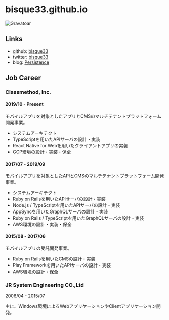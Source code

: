 # bisque33.github.io

![Gravatoar](https://s.gravatar.com/avatar/0a9c41298cb531d215a827ef07716e8b?s=200)

## Links

- github: [bisque33](https://github.com/bisque33)
- twitter: [bisque33](https://twitter.com/bisque33)
- blog: [Persistence](http://bisque.hatenablog.jp/)

## Job Career

### Classmethod, Inc.

#### 2019/10 - Present

モバイルアプリを対象としたアプリとCMSのマルチテナントプラットフォーム開発事業。

- システムアーキテクト
- TypeScriptを用いたAPIサーバの設計・実装
- React Native for Webを用いたクライアントアプリの実装
- GCP環境の設計・実装・保全

#### 2017/07 - 2019/09

モバイルアプリを対象としたAPIとCMSのマルチテナントプラットフォーム開発事業。

- システムアーキテクト
- Ruby on Railsを用いたAPIサーバの設計・実装
- Node.js / TypeScriptを用いたAPIサーバの設計・実装
- AppSyncを用いたGraphQLサーバの設計・実装
- Ruby on Rails / TypeScriptを用いたGraphQLサーバの設計・実装
- AWS環境の設計・実装・保全

#### 2015/08 - 2017/06

モバイルアプリの受託開発事業。

- Ruby on Railsを用いたCMSの設計・実装
- Play Frameworkを用いたAPIサーバの設計・実装
- AWS環境の設計・保全

### JR System Engineering CO.,Ltd

2006/04 - 2015/07

主に、Windows環境によるWebアプリケーションやClientアプリケーション開発。
